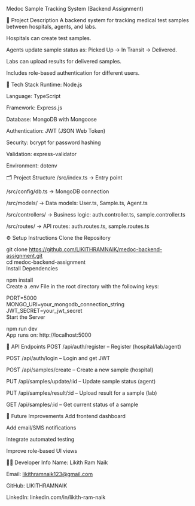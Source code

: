 Medoc Sample Tracking System (Backend Assignment)

📝 Project Description
A backend system for tracking medical test samples between hospitals, agents, and labs.

Hospitals can create test samples.

Agents update sample status as: Picked Up → In Transit → Delivered.

Labs can upload results for delivered samples.

Includes role-based authentication for different users.

🔧 Tech Stack
Runtime: Node.js

Language: TypeScript

Framework: Express.js

Database: MongoDB with Mongoose

Authentication: JWT (JSON Web Token)

Security: bcrypt for password hashing

Validation: express-validator

Environment: dotenv

🗂️ Project Structure
/src/index.ts → Entry point

/src/config/db.ts → MongoDB connection

/src/models/ → Data models: User.ts, Sample.ts, Agent.ts

/src/controllers/ → Business logic: auth.controller.ts, sample.controller.ts

/src/routes/ → API routes: auth.routes.ts, sample.routes.ts


⚙️ Setup Instructions
Clone the Repository

git clone https://github.com/LIKITHRAMNAIK/medoc-backend-assignment.git  
cd medoc-backend-assignment  
Install Dependencies


npm install  
Create a .env File in the root directory with the following keys:


PORT=5000  
MONGO_URI=your_mongodb_connection_string  
JWT_SECRET=your_jwt_secret  
Start the Server


npm run dev  
App runs on: http://localhost:5000

📡 API Endpoints
POST /api/auth/register – Register (hospital/lab/agent)

POST /api/auth/login – Login and get JWT

POST /api/samples/create – Create a new sample (hospital)

PUT /api/samples/update/:id – Update sample status (agent)

PUT /api/samples/result/:id – Upload result for a sample (lab)

GET /api/samples/:id – Get current status of a sample

🚀 Future Improvements
Add frontend dashboard

Add email/SMS notifications

Integrate automated testing

Improve role-based UI views

🙋‍♂️ Developer Info
Name: Likith Ram Naik

Email: likithramnaik123@gmail.com

GitHub: LIKITHRAMNAIK

LinkedIn: linkedin.com/in/likith-ram-naik
